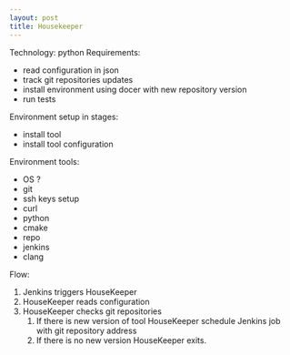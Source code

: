 ```yaml
---
layout: post
title: Housekeeper
---
```


Technology: python
Requirements:
- read configuration in json
- track git repositories updates
- install environment using docer with new repository version
- run tests

Environment setup in stages:
 - install tool
 - install tool configuration
 
Environment tools:
- OS ?
- git
- ssh keys setup
- curl
- python
- cmake
- repo
- jenkins
- clang

Flow:
1. Jenkins triggers HouseKeeper
2. HouseKeeper reads configuration
3. HouseKeeper checks git repositories
	1. If there is new version of tool HouseKeeper schedule Jenkins job with git repository address
	2. If there is no new version HouseKeeper exits.
